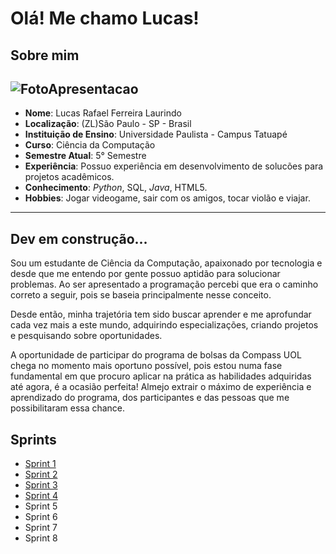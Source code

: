 # Olá! Me chamo Lucas!

## Sobre mim
![FotoApresentacao](../PB%20-%20Compass/Imagens/FotoApresentacao.jpg)
---

* **Nome**: Lucas Rafael Ferreira Laurindo
* **Localização**: (ZL)São Paulo - SP - Brasil
* **Instituição de Ensino**: Universidade Paulista - Campus Tatuapé
* **Curso**: Ciência  da Computação
* **Semestre Atual**: 5° Semestre
* **Experiência**: Possuo experiência em desenvolvimento de solucões para projetos acadêmicos.
* **Conhecimento**: *Python*, SQL, *Java*, HTML5.
* **Hobbies**: Jogar videogame, sair com os amigos, tocar violão e viajar.
---
## Dev em construção...
Sou um estudante de Ciência da Computação, apaixonado por tecnologia e desde que me entendo por gente possuo aptidão para solucionar problemas. 
Ao ser apresentado a programação percebi que era o caminho correto a seguir, pois se baseia principalmente nesse conceito.

Desde então, minha trajetória tem sido buscar aprender e me aprofundar cada vez mais a este mundo, adquirindo especializações, criando projetos e pesquisando sobre oportunidades. 

A oportunidade de participar do programa de bolsas da Compass UOL chega no momento
mais oportuno possível, pois estou numa fase fundamental em que procuro aplicar na prática as habilidades adquiridas até agora, é a ocasião perfeita! Almejo extrair o máximo de experiência e aprendizado do programa, dos participantes e das pessoas que me possibilitaram essa chance.
## Sprints

* [Sprint 1](../PB%20-%20Compass/Sprint%201/)
* [Sprint 2](../PB%20-%20Compass/Sprint%202/)
* [Sprint 3](../PB%20-%20Compass/Sprint%203/)
* [Sprint 4](../PB%20-%20Compass/Sprint%204/)
* Sprint 5
* Sprint 6
* Sprint 7
* Sprint 8